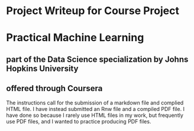 # Project Writeup for Course Project
# Practical Machine Learning
## part of the Data Science specialization by Johns Hopkins University
## offered through Coursera

The instructions call for the submission of a markdown file and complied HTML file. I have instead submitted an Rnw file and a compiled PDF file. I have done so because I rarely use HTML files in my work, but frequently use PDF files, and I wanted to practice producing PDF files.
